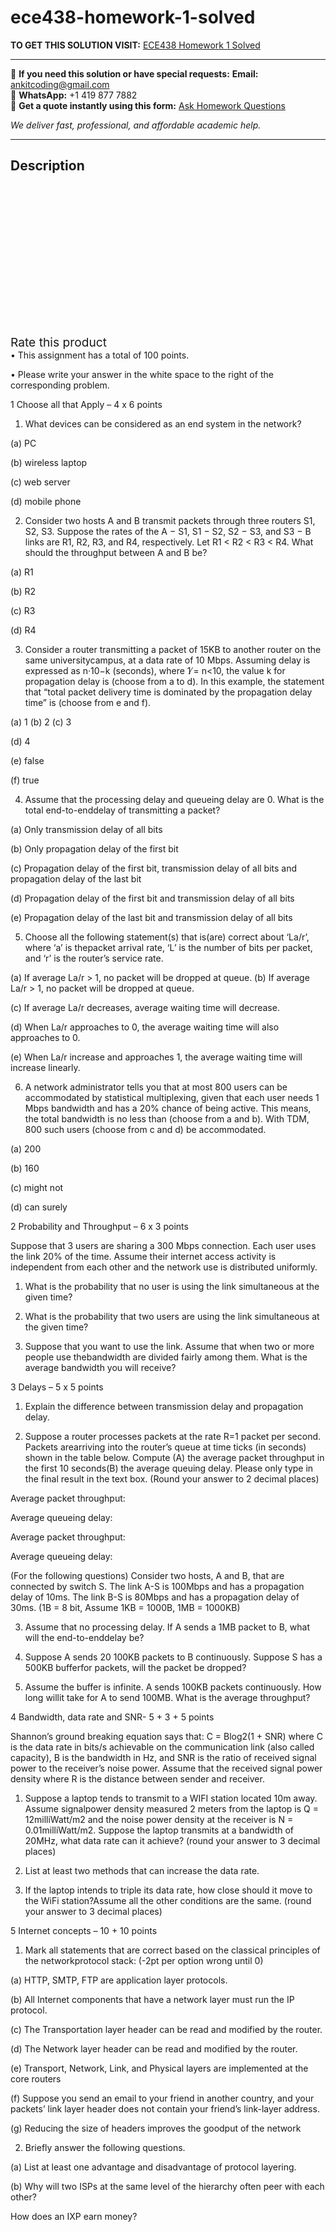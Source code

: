 # ece438-homework-1-solved
**TO GET THIS SOLUTION VISIT:** [ECE438 Homework 1 Solved](https://www.ankitcodinghub.com/product/ece438-homework-1-solved/)


---

📩 **If you need this solution or have special requests:** **Email:** ankitcoding@gmail.com  
📱 **WhatsApp:** +1 419 877 7882  
📄 **Get a quote instantly using this form:** [Ask Homework Questions](https://www.ankitcodinghub.com/services/ask-homework-questions/)

*We deliver fast, professional, and affordable academic help.*

---

<h2>Description</h2>



<div class="kk-star-ratings kksr-auto kksr-align-center kksr-valign-top" data-payload="{&quot;align&quot;:&quot;center&quot;,&quot;id&quot;:&quot;131946&quot;,&quot;slug&quot;:&quot;default&quot;,&quot;valign&quot;:&quot;top&quot;,&quot;ignore&quot;:&quot;&quot;,&quot;reference&quot;:&quot;auto&quot;,&quot;class&quot;:&quot;&quot;,&quot;count&quot;:&quot;0&quot;,&quot;legendonly&quot;:&quot;&quot;,&quot;readonly&quot;:&quot;&quot;,&quot;score&quot;:&quot;0&quot;,&quot;starsonly&quot;:&quot;&quot;,&quot;best&quot;:&quot;5&quot;,&quot;gap&quot;:&quot;4&quot;,&quot;greet&quot;:&quot;Rate this product&quot;,&quot;legend&quot;:&quot;0\/5 - (0 votes)&quot;,&quot;size&quot;:&quot;24&quot;,&quot;title&quot;:&quot;ECE438 Homework 1 Solved&quot;,&quot;width&quot;:&quot;0&quot;,&quot;_legend&quot;:&quot;{score}\/{best} - ({count} {votes})&quot;,&quot;font_factor&quot;:&quot;1.25&quot;}">

<div class="kksr-stars">

<div class="kksr-stars-inactive">
            <div class="kksr-star" data-star="1" style="padding-right: 4px">


<div class="kksr-icon" style="width: 24px; height: 24px;"></div>
        </div>
            <div class="kksr-star" data-star="2" style="padding-right: 4px">


<div class="kksr-icon" style="width: 24px; height: 24px;"></div>
        </div>
            <div class="kksr-star" data-star="3" style="padding-right: 4px">


<div class="kksr-icon" style="width: 24px; height: 24px;"></div>
        </div>
            <div class="kksr-star" data-star="4" style="padding-right: 4px">


<div class="kksr-icon" style="width: 24px; height: 24px;"></div>
        </div>
            <div class="kksr-star" data-star="5" style="padding-right: 4px">


<div class="kksr-icon" style="width: 24px; height: 24px;"></div>
        </div>
    </div>

<div class="kksr-stars-active" style="width: 0px;">
            <div class="kksr-star" style="padding-right: 4px">


<div class="kksr-icon" style="width: 24px; height: 24px;"></div>
        </div>
            <div class="kksr-star" style="padding-right: 4px">


<div class="kksr-icon" style="width: 24px; height: 24px;"></div>
        </div>
            <div class="kksr-star" style="padding-right: 4px">


<div class="kksr-icon" style="width: 24px; height: 24px;"></div>
        </div>
            <div class="kksr-star" style="padding-right: 4px">


<div class="kksr-icon" style="width: 24px; height: 24px;"></div>
        </div>
            <div class="kksr-star" style="padding-right: 4px">


<div class="kksr-icon" style="width: 24px; height: 24px;"></div>
        </div>
    </div>
</div>


<div class="kksr-legend" style="font-size: 19.2px;">
            <span class="kksr-muted">Rate this product</span>
    </div>
    </div>
• This assignment has a total of 100 points.

• Please write your answer in the white space to the right of the corresponding problem.

1 Choose all that Apply – 4 x 6 points

1. What devices can be considered as an end system in the network?

(a) PC

(b) wireless laptop

(c) web server

(d) mobile phone

2. Consider two hosts A and B transmit packets through three routers S1, S2, S3. Suppose the rates of the A − S1, S1 − S2, S2 − S3, and S3 − B links are R1, R2, R3, and R4, respectively. Let R1 &lt; R2 &lt; R3 &lt; R4. What should the throughput between A and B be?

(a) R1

(b) R2

(c) R3

(d) R4

3. Consider a router transmitting a packet of 15KB to another router on the same universitycampus, at a data rate of 10 Mbps. Assuming delay is expressed as n·10−k (seconds), where 1 ̸= n&lt;10, the value k for propagation delay is (choose from a to d). In this example, the statement that “total packet delivery time is dominated by the propagation delay time” is (choose from e and f).

(a) 1 (b) 2 (c) 3

(d) 4

(e) false

(f) true

4. Assume that the processing delay and queueing delay are 0. What is the total end-to-enddelay of transmitting a packet?

(a) Only transmission delay of all bits

(b) Only propagation delay of the first bit

(c) Propagation delay of the first bit, transmission delay of all bits and propagation delay of the last bit

(d) Propagation delay of the first bit and transmission delay of all bits

(e) Propagation delay of the last bit and transmission delay of all bits

5. Choose all the following statement(s) that is(are) correct about ‘La/r’, where ‘a’ is thepacket arrival rate, ‘L’ is the number of bits per packet, and ‘r’ is the router’s service rate.

(a) If average La/r &gt; 1, no packet will be dropped at queue. (b) If average La/r &gt; 1, no packet will be dropped at queue.

(c) If average La/r decreases, average waiting time will decrease.

(d) When La/r approaches to 0, the average waiting time will also approaches to 0.

(e) When La/r increase and approaches 1, the average waiting time will increase linearly.

6. A network administrator tells you that at most 800 users can be accommodated by statistical multiplexing, given that each user needs 1 Mbps bandwidth and has a 20% chance of being active. This means, the total bandwidth is no less than (choose from a and b). With TDM, 800 such users (choose from c and d) be accommodated.

(a) 200

(b) 160

(c) might not

(d) can surely

2 Probability and Throughput – 6 x 3 points

Suppose that 3 users are sharing a 300 Mbps connection. Each user uses the link 20% of the time. Assume their internet access activity is independent from each other and the network use is distributed uniformly.

1. What is the probability that no user is using the link simultaneous at the given time?

2. What is the probability that two users are using the link simultaneous at the given time?

3. Suppose that you want to use the link. Assume that when two or more people use thebandwidth are divided fairly among them. What is the average bandwidth you will receive?

3 Delays – 5 x 5 points

1. Explain the difference between transmission delay and propagation delay.

2. Suppose a router processes packets at the rate R=1 packet per second. Packets arearriving into the router’s queue at time ticks (in seconds) shown in the table below. Compute (A) the average packet throughput in the first 10 seconds(B) the average queuing delay. Please only type in the final result in the text box. (Round your answer to 2 decimal places)

Average packet throughput:

Average queueing delay:

Average packet throughput:

Average queueing delay:

(For the following questions) Consider two hosts, A and B, that are connected by switch S. The link A-S is 100Mbps and has a propagation delay of 10ms. The link B-S is 80Mbps and has a propagation delay of 30ms. (1B = 8 bit, Assume 1KB = 1000B, 1MB = 1000KB)

3. Assume that no processing delay. If A sends a 1MB packet to B, what will the end-to-enddelay be?

4. Suppose A sends 20 100KB packets to B continuously. Suppose S has a 500KB bufferfor packets, will the packet be dropped?

5. Assume the buffer is infinite. A sends 100KB packets continuously. How long willit take for A to send 100MB. What is the average throughput?

4 Bandwidth, data rate and SNR- 5 + 3 + 5 points

Shannon’s ground breaking equation says that: C = Blog2(1 + SNR) where C is the data rate in bits/s achievable on the communication link (also called capacity), B is the bandwidth in Hz, and SNR is the ratio of received signal power to the receiver’s noise power. Assume that the received signal power density where R is the distance between sender and receiver.

1. Suppose a laptop tends to transmit to a WIFI station located 10m away. Assume signalpower density measured 2 meters from the laptop is Q = 12milliWatt/m2 and the noise power density at the receiver is N = 0.01milliWatt/m2. Suppose the laptop transmits at a bandwidth of 20MHz, what data rate can it achieve? (round your answer to 3 decimal places)

2. List at least two methods that can increase the data rate.

3. If the laptop intends to triple its data rate, how close should it move to the WiFi station?Assume all the other conditions are the same. (round your answer to 3 decimal places)

5 Internet concepts – 10 + 10 points

1. Mark all statements that are correct based on the classical principles of the networkprotocol stack: (-2pt per option wrong until 0)

(a) HTTP, SMTP, FTP are application layer protocols.

(b) All Internet components that have a network layer must run the IP protocol.

(c) The Transportation layer header can be read and modified by the router.

(d) The Network layer header can be read and modified by the router.

(e) Transport, Network, Link, and Physical layers are implemented at the core routers

(f) Suppose you send an email to your friend in another country, and your packets’ link layer header does not contain your friend’s link-layer address.

(g) Reducing the size of headers improves the goodput of the network

2. Briefly answer the following questions.

(a) List at least one advantage and disadvantage of protocol layering.

(b) Why will two ISPs at the same level of the hierarchy often peer with each other?

How does an IXP earn money?
